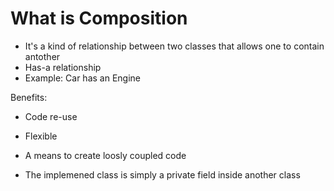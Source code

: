 ﻿<h1>What is Composition</h1>

- It's a kind of relationship between two classes that allows one to contain antother
- Has-a relationship
- Example: Car has an Engine

Benefits:
- Code re-use
- Flexible
- A means to create loosly coupled code

- The implemened class is simply a private field inside another class